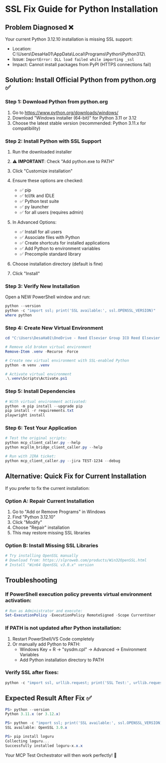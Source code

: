 # SSL Fix Guide for Python Installation

## Problem Diagnosed ❌
Your current Python 3.12.10 installation is missing SSL support:
- Location: C:\Users\DesaHa01\AppData\Local\Programs\Python\Python312\
- Issue: `ImportError: DLL load failed while importing _ssl`
- Impact: Cannot install packages from PyPI (HTTPS connections fail)

## Solution: Install Official Python from python.org ✅

### Step 1: Download Python from python.org
1. Go to https://www.python.org/downloads/windows/
2. Download "Windows installer (64-bit)" for Python 3.11 or 3.12
3. Choose the latest stable version (recommended: Python 3.11.x for compatibility)

### Step 2: Install Python with SSL Support
1. Run the downloaded installer
2. ⚠️ **IMPORTANT**: Check "Add python.exe to PATH" 
3. Click "Customize installation"
4. Ensure these options are checked:
   - ✅ pip
   - ✅ tcl/tk and IDLE
   - ✅ Python test suite
   - ✅ py launcher
   - ✅ for all users (requires admin)

5. In Advanced Options:
   - ✅ Install for all users
   - ✅ Associate files with Python
   - ✅ Create shortcuts for installed applications
   - ✅ Add Python to environment variables
   - ✅ Precompile standard library

6. Choose installation directory (default is fine)
7. Click "Install"

### Step 3: Verify New Installation
Open a NEW PowerShell window and run:
```powershell
python --version
python -c "import ssl; print('SSL available:', ssl.OPENSSL_VERSION)"
where python
```

### Step 4: Create New Virtual Environment
```powershell
cd "C:\Users\DesaHa01\OneDrive - Reed Elsevier Group ICO Reed Elsevier Inc\Desktop\Python_Test\POC_mcp_testscript\POC_mcp_testscript\test_mcp_orchestrator"

# Remove old broken virtual environment
Remove-Item .venv -Recurse -Force

# Create new virtual environment with SSL-enabled Python
python -m venv .venv

# Activate virtual environment
.\.venv\Scripts\Activate.ps1
```

### Step 5: Install Dependencies
```powershell
# With virtual environment activated:
python -m pip install --upgrade pip
pip install -r requirements.txt
playwright install
```

### Step 6: Test Your Application
```powershell
# Test the original scripts:
python mcp_client_caller.py --help
python mcpllm_bridge_client_caller.py --help

# Run with JIRA ticket:
python mcp_client_caller.py --jira TEST-1234 --debug
```

## Alternative: Quick Fix for Current Installation

If you prefer to fix the current installation:

### Option A: Repair Current Installation
1. Go to "Add or Remove Programs" in Windows
2. Find "Python 3.12.10" 
3. Click "Modify"
4. Choose "Repair" installation
5. This may restore missing SSL libraries

### Option B: Install Missing SSL Libraries
```powershell
# Try installing OpenSSL manually
# Download from: https://slproweb.com/products/Win32OpenSSL.html
# Install "Win64 OpenSSL v3.0.x" version
```

## Troubleshooting

### If PowerShell execution policy prevents virtual environment activation:
```powershell
# Run as Administrator and execute:
Set-ExecutionPolicy -ExecutionPolicy RemoteSigned -Scope CurrentUser
```

### If PATH is not updated after Python installation:
1. Restart PowerShell/VS Code completely
2. Or manually add Python to PATH:
   - Windows Key + R → "sysdm.cpl" → Advanced → Environment Variables
   - Add Python installation directory to PATH

### Verify SSL after fixes:
```powershell
python -c "import ssl, urllib.request; print('SSL Test:', urllib.request.urlopen('https://pypi.org').getcode() == 200)"
```

## Expected Result After Fix ✅
```powershell
PS> python --version
Python 3.11.x (or 3.12.x)

PS> python -c "import ssl; print('SSL available:', ssl.OPENSSL_VERSION)"
SSL available: OpenSSL 3.0.x

PS> pip install loguru
Collecting loguru...
Successfully installed loguru-x.x.x
```

Your MCP Test Orchestrator will then work perfectly! 🚀
